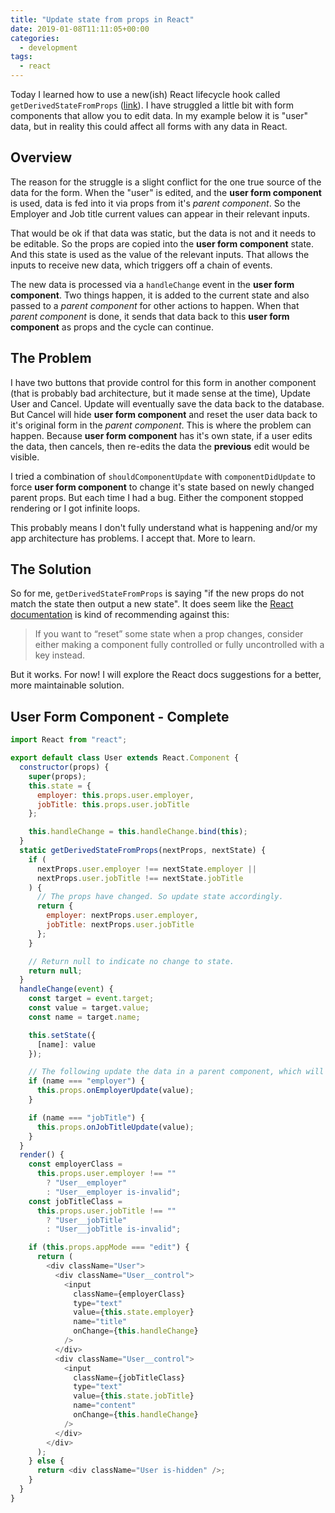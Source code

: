 ```yaml
---
title: "Update state from props in React"
date: 2019-01-08T11:11:05+00:00
categories:
  - development
tags:
  - react
---
```


Today I learned how to use a new(ish) React lifecycle hook called `getDerivedStateFromProps` ([link](https://reactjs.org/blog/2018/03/27/update-on-async-rendering.html#updating-state-based-on-props)). I have struggled a little bit with form components that allow you to edit data. In my example below it is "user" data, but in reality this could affect all forms with any data in React.

## Overview

The reason for the struggle is a slight conflict for the one true source of the data for the form. When the "user" is edited, and the **user form component** is used, data is fed into it via props from it's *parent component*. So the Employer and Job title current values can appear in their relevant inputs.

That would be ok if that data was static, but the data is not and it needs to be editable. So the props are copied into the **user form component** state. And this state is used as the value of the relevant inputs. That allows the inputs to receive new data, which triggers off a chain of events. 

The new data is processed via a `handleChange` event in the **user form component**. Two things happen, it is added to the current state and also passed to a *parent component* for other actions to happen. When that *parent component* is done, it sends that data back to this **user form component** as props and the cycle can continue.
<!--more-->

## The Problem

I have two buttons that provide control for this form in another component (that is probably bad architecture, but it made sense at the time), Update User and Cancel. Update will eventually save the data back to the database. But Cancel will hide **user form component** and reset the user data back to it's original form in the *parent component*. This is where the problem can happen. Because **user form component** has it's own state, if a user edits the data, then cancels, then re-edits the data the **previous** edit would be visible.

I tried a combination of `shouldComponentUpdate` with `componentDidUpdate` to force **user form component** to change it's state based on newly changed parent props. But each time I had a bug. Either the component stopped rendering or I got infinite loops.

This probably means I don't fully understand what is happening and/or my app architecture has problems. I accept that. More to learn.

## The Solution

So for me, `getDerivedStateFromProps` is saying "if the new props do not match the state then output a new state". It does seem like the [React documentation](https://reactjs.org/docs/react-component.html#static-getderivedstatefromprops) is kind of recommending against this:

> If you want to “reset” some state when a prop changes, consider either making a component fully controlled or fully uncontrolled with a key instead.

But it works. For now! I will explore the React docs suggestions for a better, more maintainable solution.

## User Form Component - Complete

```javascript
import React from "react";

export default class User extends React.Component {
  constructor(props) {
    super(props);
    this.state = {
      employer: this.props.user.employer,
      jobTitle: this.props.user.jobTitle
    };

    this.handleChange = this.handleChange.bind(this);
  }
  static getDerivedStateFromProps(nextProps, nextState) {
    if (
      nextProps.user.employer !== nextState.employer ||
      nextProps.user.jobTitle !== nextState.jobTitle
    ) {
      // The props have changed. So update state accordingly.
      return {
        employer: nextProps.user.employer,
        jobTitle: nextProps.user.jobTitle
      };
    }

    // Return null to indicate no change to state.
    return null;
  }
  handleChange(event) {
    const target = event.target;
    const value = target.value;
    const name = target.name;

    this.setState({
      [name]: value
    });

    // The following update the data in a parent component, which will eventually come back to this component via props.
    if (name === "employer") {
      this.props.onEmployerUpdate(value);
    }

    if (name === "jobTitle") {
      this.props.onJobTitleUpdate(value);
    }
  }
  render() {
    const employerClass =
      this.props.user.employer !== ""
        ? "User__employer"
        : "User__employer is-invalid";
    const jobTitleClass =
      this.props.user.jobTitle !== ""
        ? "User__jobTitle"
        : "User__jobTitle is-invalid";

    if (this.props.appMode === "edit") {
      return (
        <div className="User">
          <div className="User__control">
            <input
              className={employerClass}
              type="text"
              value={this.state.employer}
              name="title"
              onChange={this.handleChange}
            />
          </div>
          <div className="User__control">
            <input
              className={jobTitleClass}
              type="text"
              value={this.state.jobTitle}
              name="content"
              onChange={this.handleChange}
            />
          </div>
        </div>
      );
    } else {
      return <div className="User is-hidden" />;
    }
  }
}

```
